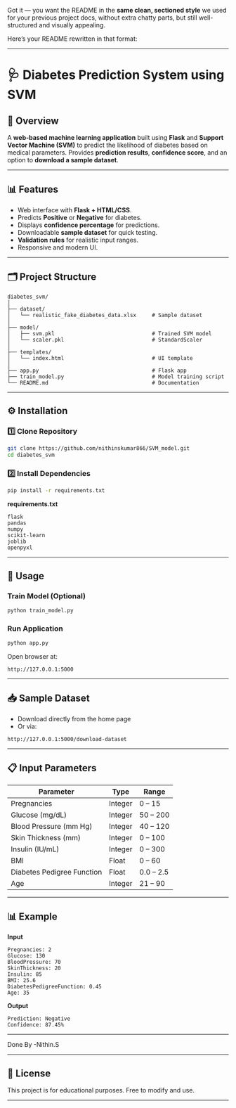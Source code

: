 Got it — you want the README in the **same clean, sectioned style** we used for your previous project docs, without extra chatty parts, but still well-structured and visually appealing.

Here’s your README rewritten in that format:

---

# 🩺 Diabetes Prediction System using SVM

## 📌 Overview

A **web-based machine learning application** built using **Flask** and **Support Vector Machine (SVM)** to predict the likelihood of diabetes based on medical parameters.
Provides **prediction results**, **confidence score**, and an option to **download a sample dataset**.

---

## 📊 Features

* Web interface with **Flask + HTML/CSS**.
* Predicts **Positive** or **Negative** for diabetes.
* Displays **confidence percentage** for predictions.
* Downloadable **sample dataset** for quick testing.
* **Validation rules** for realistic input ranges.
* Responsive and modern UI.

---

## 🗂 Project Structure

```
diabetes_svm/
│
├── dataset/
│   └── realistic_fake_diabetes_data.xlsx     # Sample dataset
│
├── model/
│   ├── svm.pkl                               # Trained SVM model
│   └── scaler.pkl                            # StandardScaler
│
├── templates/
│   └── index.html                            # UI template
│
├── app.py                                    # Flask app
├── train_model.py                            # Model training script
└── README.md                                 # Documentation
```

---

## ⚙️ Installation

### 1️⃣ Clone Repository

```bash
git clone https://github.com/nithinskumar866/SVM_model.git
cd diabetes_svm
```

### 2️⃣ Install Dependencies

```bash
pip install -r requirements.txt
```

**requirements.txt**

```
flask
pandas
numpy
scikit-learn
joblib
openpyxl
```

---

## 🚀 Usage

### Train Model (Optional)

```bash
python train_model.py
```

### Run Application

```bash
python app.py
```

Open browser at:

```
http://127.0.0.1:5000
```

---

## 📥 Sample Dataset

* Download directly from the home page
* Or via:

```
http://127.0.0.1:5000/download-dataset
```

---

## 📋 Input Parameters

| Parameter                  | Type    | Range     |
| -------------------------- | ------- | --------- |
| Pregnancies                | Integer | 0 – 15    |
| Glucose (mg/dL)            | Integer | 50 – 200  |
| Blood Pressure (mm Hg)     | Integer | 40 – 120  |
| Skin Thickness (mm)        | Integer | 0 – 100   |
| Insulin (IU/mL)            | Integer | 0 – 300   |
| BMI                        | Float   | 0 – 60    |
| Diabetes Pedigree Function | Float   | 0.0 – 2.5 |
| Age                        | Integer | 21 – 90   |

---

## 📊 Example

**Input**

```
Pregnancies: 2
Glucose: 130
BloodPressure: 70
SkinThickness: 20
Insulin: 85
BMI: 25.6
DiabetesPedigreeFunction: 0.45
Age: 35
```

**Output**

```
Prediction: Negative
Confidence: 87.45%
```
---
Done By -Nithin.S


---

## 📜 License

This project is for educational purposes.
Free to modify and use.

---


